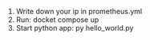 1. Write down your ip in prometheus.yml
2. Run: docket compose up
3. Start python app: py hello_world.py
